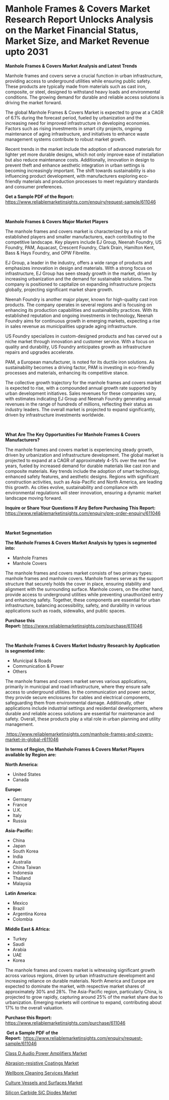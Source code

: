 <p><h1>Manhole Frames & Covers Market Research Report Unlocks Analysis on the Market Financial Status, Market Size, and Market Revenue upto 2031</h1></p><p><strong>Manhole Frames & Covers Market Analysis and Latest Trends</strong></p>
<p><p>Manhole frames and covers serve a crucial function in urban infrastructure, providing access to underground utilities while ensuring public safety. These products are typically made from materials such as cast iron, composite, or steel, designed to withstand heavy loads and environmental conditions. The growing demand for durable and reliable access solutions is driving the market forward.</p><p>The global Manhole Frames & Covers Market is expected to grow at a CAGR of 6.1% during the forecast period, fueled by urbanization and the increasing need for improved infrastructure in developing economies. Factors such as rising investments in smart city projects, ongoing maintenance of aging infrastructure, and initiatives to enhance waste management systems contribute to robust market growth. </p><p>Recent trends in the market include the adoption of advanced materials for lighter yet more durable designs, which not only improve ease of installation but also reduce maintenance costs. Additionally, innovation in design to prevent theft and enhance aesthetic integration in urban settings is becoming increasingly important. The shift towards sustainability is also influencing product development, with manufacturers exploring eco-friendly materials and production processes to meet regulatory standards and consumer preferences.</p></p>
<p><strong>Get a Sample PDF of the Report:&nbsp;</strong> <a href="https://www.reliablemarketinsights.com/enquiry/request-sample/611046?utm_campaign=1340&utm_medium=2&utm_source=Github&utm_content=ia&utm_term=29092024&utm_id=manhole-frames-covers">https://www.reliablemarketinsights.com/enquiry/request-sample/611046</a></p>
<p>&nbsp;</p>
<p><strong>Manhole Frames & Covers Major Market Players</strong></p>
<p><p>The manhole frames and covers market is characterized by a mix of established players and smaller manufacturers, each contributing to the competitive landscape. Key players include EJ Group, Neenah Foundry, US Foundry, PAM, Aquacast, Crescent Foundry, Clark Drain, Hamilton Kent, Bass & Hays Foundry, and OPW Fibrelite.</p><p>EJ Group, a leader in the industry, offers a wide range of products and emphasizes innovation in design and materials. With a strong focus on infrastructure, EJ Group has seen steady growth in the market, driven by increasing urbanization and the demand for sustainable solutions. The company is positioned to capitalize on expanding infrastructure projects globally, projecting significant market share growth.</p><p>Neenah Foundry is another major player, known for high-quality cast iron products. The company operates in several regions and is focusing on enhancing its production capabilities and sustainability practices. With its established reputation and ongoing investments in technology, Neenah Foundry aims for continuous growth in emerging markets, expecting a rise in sales revenue as municipalities upgrade aging infrastructure.</p><p>US Foundry specializes in custom-designed products and has carved out a niche market through innovation and customer service. With a focus on quality and durability, US Foundry anticipates growth as infrastructure repairs and upgrades accelerate.</p><p>PAM, a European manufacturer, is noted for its ductile iron solutions. As sustainability becomes a driving factor, PAM is investing in eco-friendly processes and materials, enhancing its competitive stance.</p><p>The collective growth trajectory for the manhole frames and covers market is expected to rise, with a compounded annual growth rate supported by urban development initiatives. Sales revenues for these companies vary, with estimates indicating EJ Group and Neenah Foundry generating annual revenues in the range of hundreds of millions, reflecting their status as industry leaders. The overall market is projected to expand significantly, driven by infrastructure investments worldwide.</p></p>
<p>&nbsp;</p>
<p><strong>What Are The Key Opportunities For Manhole Frames & Covers Manufacturers?</strong></p>
<p><p>The manhole frames and covers market is experiencing steady growth, driven by urbanization and infrastructure development. The global market is projected to expand at a CAGR of approximately 4-5% over the next five years, fueled by increased demand for durable materials like cast iron and composite materials. Key trends include the adoption of smart technology, enhanced safety features, and aesthetic designs. Regions with significant construction activities, such as Asia-Pacific and North America, are leading this growth. As cities evolve, sustainability and compliance with environmental regulations will steer innovation, ensuring a dynamic market landscape moving forward.</p></p>
<p><strong>Inquire or Share Your Questions If Any Before Purchasing This Report:</strong> <a href="https://www.reliablemarketinsights.com/enquiry/pre-order-enquiry/611046?utm_campaign=1340&utm_medium=2&utm_source=Github&utm_content=ia&utm_term=29092024&utm_id=manhole-frames-covers">https://www.reliablemarketinsights.com/enquiry/pre-order-enquiry/611046</a></p>
<p>&nbsp;</p>
<p><strong>Market Segmentation</strong></p>
<p><strong>The Manhole Frames & Covers Market Analysis by types is segmented into:</strong></p>
<p><ul><li>Manhole Frames</li><li>Manhole Covers</li></ul></p>
<p><p>The manhole frames and covers market consists of two primary types: manhole frames and manhole covers. Manhole frames serve as the support structure that securely holds the cover in place, ensuring stability and alignment with the surrounding surface. Manhole covers, on the other hand, provide access to underground utilities while preventing unauthorized entry and enhancing safety. Together, these components are essential for urban infrastructure, balancing accessibility, safety, and durability in various applications such as roads, sidewalks, and public spaces.</p></p>
<p><strong>Purchase this Report:&nbsp;</strong><a href="https://www.reliablemarketinsights.com/purchase/611046?utm_campaign=1340&utm_medium=2&utm_source=Github&utm_content=ia&utm_term=29092024&utm_id=manhole-frames-covers">https://www.reliablemarketinsights.com/purchase/611046</a></p>
<p>&nbsp;</p>
<p><strong>The Manhole Frames & Covers Market Industry Research by Application is segmented into:</strong></p>
<p><ul><li>Municipal & Roads</li><li>Communication & Power</li><li>Others</li></ul></p>
<p><p>The manhole frames and covers market serves various applications, primarily in municipal and road infrastructure, where they ensure safe access to underground utilities. In the communication and power sector, they provide secure enclosures for cables and electrical components, safeguarding them from environmental damage. Additionally, other applications include industrial settings and residential developments, where durable and reliable access solutions are essential for maintenance and safety. Overall, these products play a vital role in urban planning and utility management.</p></p>
<p><a href="https://www.reliablemarketinsights.com/manhole-frames-and-covers-market-in-global-r611046?utm_campaign=1340&utm_medium=2&utm_source=Github&utm_content=ia&utm_term=29092024&utm_id=manhole-frames-covers">&nbsp;https://www.reliablemarketinsights.com/manhole-frames-and-covers-market-in-global-r611046</a></p>
<p><strong>In terms of Region, the Manhole Frames & Covers Market Players available by Region are:</strong></p>
<p>
    <p> <strong> North America: </strong>
        <ul>
            <li>United States</li>
            <li>Canada</li>
        </ul>
        </p> 
    <p> <strong> Europe: </strong>
        <ul>
            <li>Germany</li>
            <li>France</li>
            <li>U.K.</li>
            <li>Italy</li>
            <li>Russia</li>
        </ul>
        </p> 
    <p> <strong> Asia-Pacific: </strong>
        <ul>
            <li>China</li>
            <li>Japan</li>
            <li>South Korea</li>
            <li>India</li>
            <li>Australia</li>
            <li>China Taiwan</li>
            <li>Indonesia</li>
            <li>Thailand</li>
            <li>Malaysia</li>
        </ul>
        </p> 
    <p> <strong> Latin America: </strong>
        <ul>
            <li>Mexico</li>
            <li>Brazil</li>
            <li>Argentina Korea</li>
            <li>Colombia</li>
        </ul>
        </p> 
    <p> <strong> Middle East & Africa: </strong>
        <ul>
            <li>Turkey</li>
            <li>Saudi</li>
            <li>Arabia</li>
            <li>UAE</li>
            <li>Korea</li>
        </ul>
    </p>
    </p>
<p><p>The manhole frames and covers market is witnessing significant growth across various regions, driven by urban infrastructure development and increasing reliance on durable materials. North America and Europe are expected to dominate the market, with respective market shares of approximately 30% and 28%. The Asia-Pacific region, particularly China, is projected to grow rapidly, capturing around 25% of the market share due to urbanization. Emerging markets will continue to expand, contributing about 17% to the overall valuation.</p></p>
<p><strong>Purchase this Report: </strong><a href="https://www.reliablemarketinsights.com/purchase/611046?utm_campaign=1340&utm_medium=2&utm_source=Github&utm_content=ia&utm_term=29092024&utm_id=manhole-frames-covers">https://www.reliablemarketinsights.com/purchase/611046</a></p>
<p>&nbsp;<strong>Get a Sample PDF of the Report:&nbsp;&nbsp;</strong><a href="https://www.reliablemarketinsights.com/enquiry/request-sample/611046?utm_campaign=1340&utm_medium=2&utm_source=Github&utm_content=ia&utm_term=29092024&utm_id=manhole-frames-covers">https://www.reliablemarketinsights.com/enquiry/request-sample/611046</a></p>
<p><strong></strong></p>
<p><p><a href="https://www.linkedin.com/pulse/exploring-class-d-audio-power-amplifiers-market-dynamics-global-mbjne?utm_campaign=1340&utm_medium=2&utm_source=Github&utm_content=ia&utm_term=29092024&utm_id=manhole-frames-covers">Class D Audio Power Amplifiers Market</a></p><p><a href="https://issuu.com/reportprime-2/docs/abrasion-resistive-coatings-market-_1adb5c48b8d5f6?utm_campaign=1340&utm_medium=2&utm_source=Github&utm_content=ia&utm_term=29092024&utm_id=manhole-frames-covers">Abrasion-resistive Coatings Market</a></p><p><a href="https://issuu.com/reportprime-2/docs/wellbore-cleaning-services-market-s_9046d3ba27634c?utm_campaign=1340&utm_medium=2&utm_source=Github&utm_content=ia&utm_term=29092024&utm_id=manhole-frames-covers">Wellbore Cleaning Services Market</a></p><p><a href="https://github.com/marloy8/Market-Research-Report-List-6/blob/main/culture-vessels-and-surfaces-market.md?utm_campaign=1340&utm_medium=2&utm_source=Github&utm_content=ia&utm_term=29092024&utm_id=manhole-frames-covers">Culture Vessels and Surfaces Market</a></p><p><a href="https://www.linkedin.com/pulse/what-current-future-prospects-silicon-carbide-sic-diodes-market-5uuzf?utm_campaign=1340&utm_medium=2&utm_source=Github&utm_content=ia&utm_term=29092024&utm_id=manhole-frames-covers">Silicon Carbide SiC Diodes Market</a></p></p>